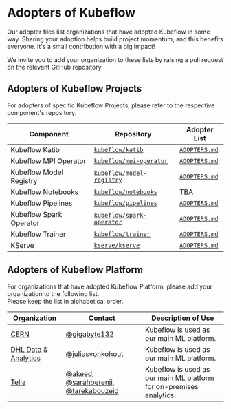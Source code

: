 # Adopters of Kubeflow

Our adopter files list organizations that have adopted Kubeflow in some way.
Sharing your adoption helps build project momentum, and this benefits everyone.
It's a small contribution with a big impact!

We invite you to add your organization to these lists by raising a pull request on the relevant GitHub repository.

## Adopters of Kubeflow Projects

For adopters of specific Kubeflow Projects, please refer to the respective component's repository.

| Component               | Repository                                                              | Adopter List                                                                            |
|-------------------------|-------------------------------------------------------------------------|-----------------------------------------------------------------------------------------|
| Kubeflow Katib          | [`kubeflow/katib`](https://github.com/kubeflow/katib)                   | [`ADOPTERS.md`](https://github.com/kubeflow/katib/blob/master/ADOPTERS.md)              |
| Kubeflow MPI Operator   | [`kubeflow/mpi-operator`](https://github.com/kubeflow/mpi-operator)     | [`ADOPTERS.md`](https://github.com/kubeflow/mpi-operator/blob/master/ADOPTERS.md)       |
| Kubeflow Model Registry | [`kubeflow/model-registry`](https://github.com/kubeflow/model-registry) | [`ADOPTERS.md`](https://github.com/kubeflow/model-registry/blob/master/ADOPTERS.md)     |
| Kubeflow Notebooks      | [`kubeflow/notebooks`](https://github.com/kubeflow/notebooks)           | TBA                                                                                     |
| Kubeflow Pipelines      | [`kubeflow/pipelines`](https://github.com/kubeflow/pipelines)           | [`ADOPTERS.md`](https://github.com/kubeflow/pipelines/blob/master/ADOPTERS.md)          |
| Kubeflow Spark Operator | [`kubeflow/spark-operator`](https://github.com/kubeflow/spark-operator) | [`ADOPTERS.md`](https://github.com/kubeflow/spark-operator/blob/master/ADOPTERS.md)     |
| Kubeflow Trainer        | [`kubeflow/trainer`](https://github.com/kubeflow/trainer)               | [`ADOPTERS.md`](https://github.com/kubeflow/training-operator/blob/master/ADOPTERS.md)  |
| KServe                  | [`kserve/kserve`](https://github.com/kserve/kserve)                     | [`ADOPTERS.md`](https://github.com/kserve/website/blob/main/docs/community/adopters.md) |

## Adopters of Kubeflow Platform

For organizations that have adopted Kubeflow Platform, please add your organization to the following list.
<br>
Please keep the list in alphabetical order.

| Organization                                                                 | Contact                                                                                                                                  | Description of Use                                                  |
|------------------------------------------------------------------------------|------------------------------------------------------------------------------------------------------------------------------------------|---------------------------------------------------------------------|
| [CERN](https://www.home.cern)                                                | [@gigabyte132](https://github.com/gigabyte132)                                                                                           | Kubeflow is used as our main ML platform.                           |
| [DHL Data & Analytics](https://www.linkedin.com/company/dhl-data-analytics/) | [@juliusvonkohout](https://github.com/juliusvonkohout)                                                                                   | Kubeflow is used as our main ML platform.                           |
| [Telia](https://www.teliacompany.com/)                                       | [@akeed](https://github.com/akeed), [@sarahberenji](https://github.com/sarahberenji), [@tarekabouzeid](https://github.com/tarekabouzeid) | Kubeflow is used as our main ML platform for on-premises analytics. |
